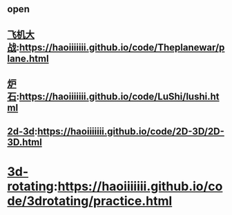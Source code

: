 ## open

## [飞机大战](https://haoiiiiiii.github.io/code/Theplanewar/plane.html):https://haoiiiiiii.github.io/code/Theplanewar/plane.html

## [炉石](https://haoiiiiiii.github.io/code/LuShi/lushi.html):https://haoiiiiiii.github.io/code/LuShi/lushi.html

## [2d-3d](https://haoiiiiiii.github.io/code/2D-3D/2D-3D.html):https://haoiiiiiii.github.io/code/2D-3D/2D-3D.html

# [3d-rotating](https://haoiiiiiii.github.io/code/3drotating/practice.html):https://haoiiiiiii.github.io/code/3drotating/practice.html